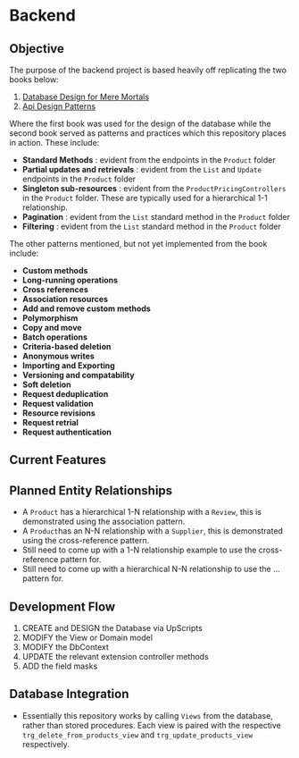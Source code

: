 # Backend

## Objective

The purpose of the backend project is based heavily off replicating the two books below:

1. [Database Design for Mere Mortals](https://www.oreilly.com/library/view/database-design-for/9780133122282/)
2. [Api Design Patterns](https://www.manning.com/books/api-design-patterns?a_aid=elevysi)

Where the first book was used for the design of the database while the second book served as patterns and practices
which this repository places in action. These include:

- **Standard Methods** : evident from the endpoints in the `Product` folder
- **Partial updates and retrievals** : evident from the `List` and `Update` endpoints in the `Product` folder
- **Singleton sub-resources** : evident from the `ProductPricingControllers` in the `Product` folder. These are
  typically used for a hierarchical 1-1 relationship.
- **Pagination** : evident from the `List` standard method in the `Product` folder
- **Filtering** : evident from the `List` standard method in the `Product` folder

The other patterns mentioned, but not yet implemented from the book include:

- **Custom methods**
- **Long-running operations**
- **Cross references**
- **Association resources**
- **Add and remove custom methods**
- **Polymorphism**
- **Copy and move**
- **Batch operations**
- **Criteria-based deletion**
- **Anonymous writes**
- **Importing and Exporting**
- **Versioning and compatability**
- **Soft deletion**
- **Request deduplication**
- **Request validation**
- **Resource revisions**
- **Request retrial**
- **Request authentication**

## Current Features

## Planned Entity Relationships

- A `Product` has a hierarchical 1-N relationship with a `Review`, this is demonstrated using the association pattern.
- A `Product`has an N-N relationship with a `Supplier`, this is demonstrated using the cross-reference pattern.
- Still need to come up with a 1-N relationship example to use the cross-reference pattern for.
- Still need to come up with a hierarchical N-N relationship to use the ... pattern for.

## Development Flow

1. CREATE and DESIGN the Database via UpScripts
2. MODIFY the View or Domain model
3. MODIFY the DbContext
4. UPDATE the relevant extension controller methods
5. ADD the field masks

## Database Integration

- Essentially this repository works by calling `Views` from the database, rather than stored procedures. Each view is
  paired with the respective `trg_delete_from_products_view` and `trg_update_products_view` respectively.